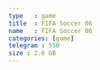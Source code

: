 ```yaml
---
type   : game
title  : FIFA Soccer 06
name   : FIFA Soccer 06
categories: [game]
telegram : 550
size : 2.6 GB
---
```



